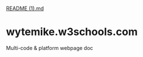 [README (1).md](https://github.com/PhanTech573/wytemike.w3schools.com/files/9127143/README.1.md)
# wytemike.w3schools.com
Multi-code &amp; platform webpage doc

